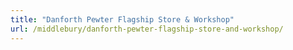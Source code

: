 ```yaml
---
title: "Danforth Pewter Flagship Store & Workshop"
url: /middlebury/danforth-pewter-flagship-store-and-workshop/
---
```


